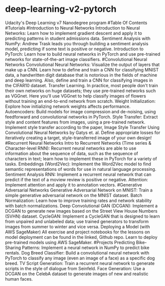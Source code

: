 # deep-learning-v2-pytorch
 Udacity's Deep Learning v7 Nanodegree program
#Table Of Contents
#Tutorials
#Introduction to Neural Networks
Introduction to Neural Networks: Learn how to implement gradient descent and apply it to predicting patterns in student admissions data.
Sentiment Analysis with NumPy: Andrew Trask leads you through building a sentiment analysis model, predicting if some text is positive or negative.
Introduction to PyTorch: Learn how to build neural networks in PyTorch and use pre-trained networks for state-of-the-art image classifiers.
#Convolutional Neural Networks
Convolutional Neural Networks: Visualize the output of layers that make up a CNN. Learn how to define and train a CNN for classifying MNIST data, a handwritten digit database that is notorious in the fields of machine and deep learning. Also, define and train a CNN for classifying images in the CIFAR10 dataset.
Transfer Learning. In practice, most people don't train their own networks on huge datasets; they use pre-trained networks such as VGGnet. Here you'll use VGGnet to help classify images of flowers without training an end-to-end network from scratch.
Weight Initialization: Explore how initializing network weights affects performance.
Autoencoders: Build models for image compression and de-noising, using feedforward and convolutional networks in PyTorch.
Style Transfer: Extract style and content features from images, using a pre-trained network. Implement style transfer according to the paper, Image Style Transfer Using Convolutional Neural Networks by Gatys et. al. Define appropriate losses for iteratively creating a target, style-transferred image of your own design!
#Recurrent Neural Networks
Intro to Recurrent Networks (Time series & Character-level RNN): Recurrent neural networks are able to use information about the sequence of data, such as the sequence of characters in text; learn how to implement these in PyTorch for a variety of tasks.
Embeddings (Word2Vec): Implement the Word2Vec model to find semantic representations of words for use in natural language processing.
Sentiment Analysis RNN: Implement a recurrent neural network that can predict if the text of a moview review is positive or negative.
Attention: Implement attention and apply it to annotation vectors.
#Generative Adversarial Networks
Generative Adversarial Network on MNIST: Train a simple generative adversarial network on the MNIST dataset.
Batch Normalization: Learn how to improve training rates and network stability with batch normalizations.
Deep Convolutional GAN (DCGAN): Implement a DCGAN to generate new images based on the Street View House Numbers (SVHN) dataset.
CycleGAN: Implement a CycleGAN that is designed to learn from unpaired and unlabeled data; use trained generators to transform images from summer to winter and vice versa.
Deploying a Model (with AWS SageMaker)
All exercise and project notebooks for the lessons on model deployment can be found in the linked, Github repo. Learn to deploy pre-trained models using AWS SageMaker.
#Projects
Predicting Bike-Sharing Patterns: Implement a neural network in NumPy to predict bike rentals.
Dog Breed Classifier: Build a convolutional neural network with PyTorch to classify any image (even an image of a face) as a specific dog breed.
TV Script Generation: Train a recurrent neural network to generate scripts in the style of dialogue from Seinfeld.
Face Generation: Use a DCGAN on the CelebA dataset to generate images of new and realistic human faces.

